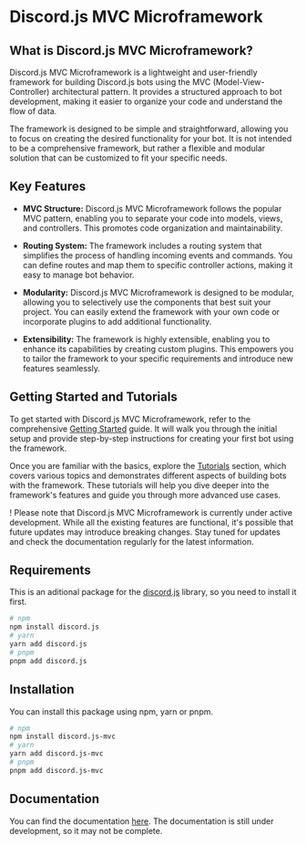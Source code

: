 # Discord.js MVC Microframework

## What is Discord.js MVC Microframework?

Discord.js MVC Microframework is a lightweight and user-friendly framework for building Discord.js bots using the MVC (Model-View-Controller) architectural pattern. It provides a structured approach to bot development, making it easier to organize your code and understand the flow of data.

The framework is designed to be simple and straightforward, allowing you to focus on creating the desired functionality for your bot. It is not intended to be a comprehensive framework, but rather a flexible and modular solution that can be customized to fit your specific needs.

## Key Features

- **MVC Structure:** Discord.js MVC Microframework follows the popular MVC pattern, enabling you to separate your code into models, views, and controllers. This promotes code organization and maintainability.

- **Routing System:** The framework includes a routing system that simplifies the process of handling incoming events and commands. You can define routes and map them to specific controller actions, making it easy to manage bot behavior.

- **Modularity:** Discord.js MVC Microframework is designed to be modular, allowing you to selectively use the components that best suit your project. You can easily extend the framework with your own code or incorporate plugins to add additional functionality.

- **Extensibility:** The framework is highly extensible, enabling you to enhance its capabilities by creating custom plugins. This empowers you to tailor the framework to your specific requirements and introduce new features seamlessly.

## Getting Started and Tutorials

To get started with Discord.js MVC Microframework, refer to the comprehensive [Getting Started](/docs/getting-started) guide. It will walk you through the initial setup and provide step-by-step instructions for creating your first bot using the framework.

Once you are familiar with the basics, explore the [Tutorials](/docs/guide) section, which covers various topics and demonstrates different aspects of building bots with the framework. These tutorials will help you dive deeper into the framework's features and guide you through more advanced use cases.


! Please note that Discord.js MVC Microframework is currently under active development. While all the existing features are functional, it's possible that future updates may introduce breaking changes. Stay tuned for updates and check the documentation regularly for the latest information.


## Requirements
This is an aditional package for the [discord.js](https://discord.js.org/) library, so you need to install it first.

```bash
# npm
npm install discord.js
# yarn
yarn add discord.js
# pnpm
pnpm add discord.js
```

## Installation
You can install this package using npm, yarn or pnpm.

```bash
# npm
npm install discord.js-mvc
# yarn
yarn add discord.js-mvc
# pnpm
pnpm add discord.js-mvc
```

## Documentation
You can find the documentation [here](https://discordjs-mvc.github.io/).
The documentation is still under development, so it may not be complete.
